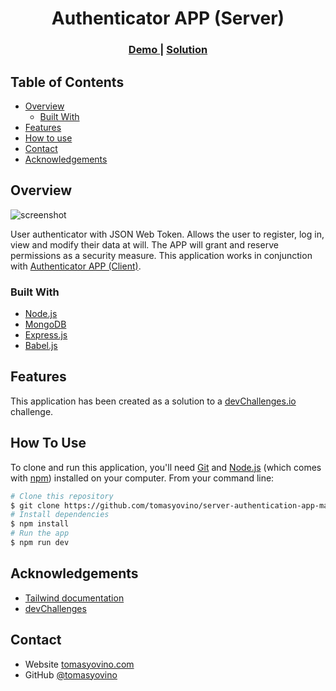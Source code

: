 <h1 align="center">Authenticator APP (Server)</h1>

<div align="center">
  <h3>
    <a href="https://ty-authenticator-app.onrender.com">
      Demo
    </a>
    <span> | </span>
    <a href="https://github.com/tomasyovino/server-authentication-app-master.git">
      Solution
    </a>
  </h3>
</div>

<!-- TABLE OF CONTENTS -->

## Table of Contents

- [Overview](#overview)
  - [Built With](#built-with)
- [Features](#features)
- [How to use](#how-to-use)
- [Contact](#contact)
- [Acknowledgements](#acknowledgements)

<!-- OVERVIEW -->

## Overview

![screenshot](https://res.cloudinary.com/dtyrld6tv/image/upload/v1674917589/Portfolio/2f27b0ee-e321-441e-81b7-edacdd7ebb6e_lrdxol.png)

User authenticator with JSON Web Token. Allows the user to register, log in, view and modify their data at will. The APP will grant and reserve permissions as a security measure. This application works in conjunction with [Authenticator APP (Client)](https://github.com/tomasyovino/client-AI-image-generator.git).

### Built With

- [Node.js](https://nodejs.org/)
- [MongoDB](https://www.mongodb.com)
- [Express.js](https://expressjs.com/)
- [Babel.js](https://babeljs.io)

## Features

This application has been created as a solution to a [devChallenges.io](https://devchallenges.io) challenge.

## How To Use

To clone and run this application, you'll need [Git](https://git-scm.com) and [Node.js](https://nodejs.org/en/download/) (which comes with [npm](http://npmjs.com)) installed on your computer. From your command line:

```bash
# Clone this repository
$ git clone https://github.com/tomasyovino/server-authentication-app-master.git
# Install dependencies
$ npm install
# Run the app
$ npm run dev
```

## Acknowledgements

- [Tailwind documentation](https://tailwindcss.com/docs/installation)
- [devChallenges](https://devchallenges.io)

## Contact

- Website [tomasyovino.com](https://tomasyovino.vercel.app)
- GitHub [@tomasyovino](https://github.com/tomasyovino)